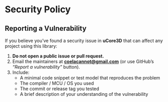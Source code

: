 # Security Policy

## Reporting a Vulnerability

If you believe you’ve found a security issue in **uCore3D** that can affect any project using this library:

1. **Do not open a public issue or pull request.**
2. Email the maintainers at **coelacannot@gmail.com** (or use GitHub’s *“Report a vulnerability”* button).
3. Include:
   * A minimal code snippet or test model that reproduces the problem
   * The compiler / MCU / OS you used
   * The commit or release tag you tested
   * A brief description of your understanding of the vulnerability
